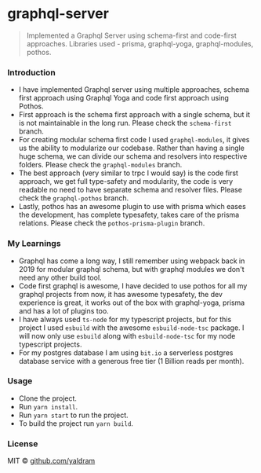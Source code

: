 # graphql-server

> Implemented a Graphql Server using schema-first and code-first approaches. Libraries used - prisma, graphql-yoga, graphql-modules, pothos.

### Introduction

- I have implemented Graphql server using multiple approaches, schema first approach using Graphql Yoga and code first approach using Pothos.
- First approach is the schema first approach with a single schema, but it is not maintainable in the long run. Please check the `schema-first` branch.
- For creating modular schema first code I used `graphql-modules`, it gives us the ability to modularize our codebase. Rather than having a single huge schema, we can divide our schema and resolvers into respective folders. Please check the `graphql-modules` branch.
- The best approach (very similar to trpc I would say) is the code first approach, we get full type-safety and modularity, the code is very readable no need to have separate schema and resolver files. Please check the `graphql-pothos` branch.
- Lastly, pothos has an awesome plugin to use with prisma which eases the development, has complete typesafety, takes care of the prisma relations. Please check the `pothos-prisma-plugin` branch.

### My Learnings

- Graphql has come a long way, I still remember using webpack back in 2019 for modular graphql schema, but with graphql modules we don't need any other build tool.
- Code first graphql is awesome, I have decided to use pothos for all my graphql projects from now, it has awesome typesafety, the dev experience is great, it works out of the box with graphql-yoga, prisma and has a lot of plugins too.
- I have always used `ts-node` for my typescript projects, but for this project I used `esbuild` with the awesome `esbuild-node-tsc` package. I will now only use `esbuild` along with `esbuild-node-tsc` for my node typescript projects.
- For my postgres database I am using `bit.io` a serverless postgres database service with a generous free tier (1 Billion reads per month).

### Usage

- Clone the project.
- Run `yarn install`.
- Run `yarn start` to run the project.
- To build the project run `yarn build`.

### License

MIT © [github.com/yaldram](https://github.com/github.com/yaldram)
